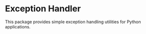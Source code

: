# Exception Handler

This package provides simple exception handling utilities for Python applications.
